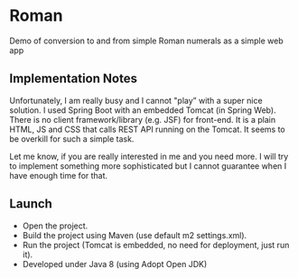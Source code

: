# Roman
Demo of conversion to and from simple Roman numerals as a simple web app

## Implementation Notes
Unfortunately, I am really busy and I cannot "play” with a super nice solution. I used Spring Boot with an embedded Tomcat (in Spring Web). There is no client framework/library (e.g. JSF) for front-end. It is a plain HTML, JS and CSS that calls REST API running on the Tomcat. It seems to be overkill for such a simple task.

Let me know, if you are really interested in me and you need more. I will try to implement something more sophisticated but I cannot guarantee when I have enough time for that. 

## Launch
* Open the project. 
* Build the project using Maven (use default m2 settings.xml). 
* Run the project (Tomcat is embedded, no need for deployment, just run it). 
* Developed under Java 8 (using Adopt Open JDK)
